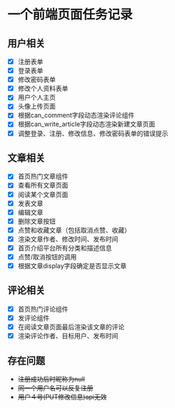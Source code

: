 # 一个前端页面任务记录

## 用户相关

- [x] 注册表单
- [x] 登录表单
- [x] 修改密码表单
- [x] 修改个人资料表单
- [x] 用户个人主页
- [x] 头像上传页面
- [x] 根据can_comment字段动态渲染评论组件
- [x] 根据can_write_article字段动态渲染新建文章页面
- [x] 调整登录、注册、修改信息、修改密码表单的错误提示

## 文章相关

- [x] 首页热门文章组件
- [x] 查看所有文章页面
- [x] 阅读某个文章页面
- [x] 发表文章
- [x] 编辑文章
- [x] 删除文章按钮
- [x] 点赞和收藏文章（包括取消点赞、收藏）
- [x] 渲染文章作者、修改时间、发布时间
- [x] 首页介绍平台所有分类和描述信息
- [x] 点赞/取消按钮的调用
- [x] 根据文章display字段确定是否显示文章

## 评论相关

- [x] 首页热门评论组件
- [x] 发评论组件
- [x] 在阅读文章页面最后渲染该文章的评论
- [x] 渲染评论作者、目标用户、发布时间

## 存在问题

- ~~注册成功后时昵称为null~~
- ~~同一个用户名可以反复注册~~
- ~~用户４号(PUT修改信息)api无效~~
